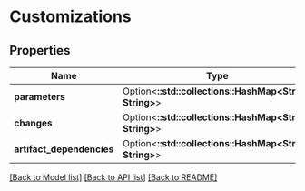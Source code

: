 # Customizations

## Properties

Name | Type | Description | Notes
------------ | ------------- | ------------- | -------------
**parameters** | Option<**::std::collections::HashMap<String, String>**> |  | [optional]
**changes** | Option<**::std::collections::HashMap<String, String>**> |  | [optional]
**artifact_dependencies** | Option<**::std::collections::HashMap<String, String>**> |  | [optional]

[[Back to Model list]](../README.md#documentation-for-models) [[Back to API list]](../README.md#documentation-for-api-endpoints) [[Back to README]](../README.md)


